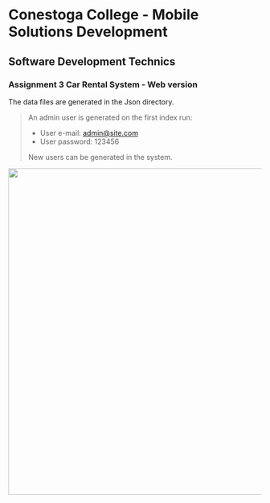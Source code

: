 # Conestoga College - Mobile Solutions Development
## Software Development Technics
### Assignment 3 Car Rental System - Web version

The data files are generated in the Json directory.

> An admin user is generated on the first index run:
> * User e-mail: admin@site.com
> * User password: 123456
>
>New users can be generated in the system.

<img src="screenshot.gif" width="650"/>